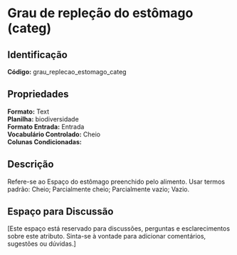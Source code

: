 # Grau de repleção do estômago (categ)

## Identificação
**Código:** grau_replecao_estomago_categ

## Propriedades
**Formato:** Text  
**Planilha:** biodiversidade  
**Formato Entrada:** Entrada  
**Vocabulário Controlado:** Cheio  
**Colunas Condicionadas:**   

## Descrição
Refere-se ao Espaço do estômago preenchido pelo alimento. Usar termos padrão: Cheio; Parcialmente cheio; Parcialmente vazio; Vazio.

## Espaço para Discussão
[Este espaço está reservado para discussões, perguntas e esclarecimentos sobre este atributo. Sinta-se à vontade para adicionar comentários, sugestões ou dúvidas.]
